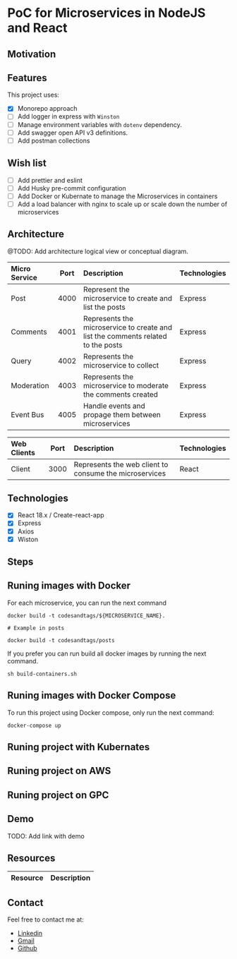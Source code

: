 # PoC for Microservices in NodeJS and React

## Motivation

## Features

This project uses:

- [x] Monorepo approach
- [ ] Add logger in express with `Winston`
- [ ] Manage environment variables with `dotenv` dependency.
- [ ] Add swagger open API v3 definitions.
- [ ] Add postman collections

## Wish list

- [ ] Add prettier and eslint
- [ ] Add Husky pre-commit configuration
- [ ] Add Docker or Kubernate to manage the Microservices in containers
- [ ] Add a load balancer with nginx to scale up or scale down the number of microservices

## Architecture

@TODO: Add architecture logical view or conceptual diagram.

| Micro Service | Port | Description                                                                      | Technologies |
| :------------ | :--: | :------------------------------------------------------------------------------- | :----------- |
| Post          | 4000 | Represent the microservice to create and list the posts                          | Express      |
| Comments      | 4001 | Represents the microservice to create and list the comments related to the posts | Express      |
| Query         | 4002 | Represents the microservice to collect                                           | Express      |
| Moderation    | 4003 | Represents the microservice to moderate the comments created                     | Express      |
| Event Bus     | 4005 | Handle events and propage them between microservices                             | Express      |

| Web Clients | Port | Description                                            | Technologies |
| :---------- | :--: | :----------------------------------------------------- | :----------- |
| Client      | 3000 | Represents the web client to consume the microservices | React        |

## Technologies

- [x] React 18.x / Create-react-app
- [x] Express
- [x] Axios
- [x] Wiston

## Steps

## Runing images with Docker

For each microservice, you can run the next command

```
docker build -t codesandtags/${MICROSERVICE_NAME}.

# Example in posts

docker build -t codesandtags/posts
```

If you prefer you can run build all docker images by running the next command.

```
sh build-containers.sh
```

## Runing images with Docker Compose

To run this project using Docker compose, only run the next command:

```
docker-compose up
```

## Runing project with Kubernates

## Runing project on AWS

## Runing project on GPC

## Demo

TODO: Add link with demo

## Resources

| Resource | Description |
| :------: | ----------- |

## Contact

Feel free to contact me at:

- [Linkedin](https://www.linkedin.com/in/edwintorresdeveloper/)
- [Gmail](mailto:codesandtags@gmail.com)
- [Github](https://github.com/codesandtags)
